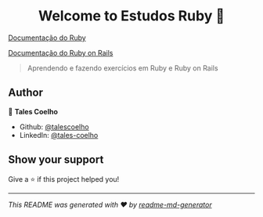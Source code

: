 <h1 align="center">Welcome to Estudos Ruby 👋</h1>
<p>
  <a href="https://www.ruby-lang.org/pt/documentation/" target="_blank">
    Documentação do Ruby
  </a>
</p>

<p>
  <a href="https://guides.rubyonrails.org/" target="_blank">
    Documentação do Ruby on Rails
  </a>
</p>

> Aprendendo e fazendo exercícios em Ruby e Ruby on Rails

## Author

👤 **Tales Coelho**

* Github: [@talescoelho](https://github.com/talescoelho)
* LinkedIn: [@tales-coelho](https://linkedin.com/in/tales-coelho)

## Show your support

Give a ⭐️ if this project helped you!

***
_This README was generated with ❤️ by [readme-md-generator](https://github.com/kefranabg/readme-md-generator)_
